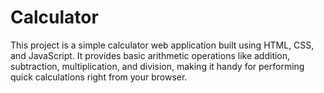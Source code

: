 # Calculator
This project is a simple calculator web application built using HTML, CSS, and JavaScript. It provides basic arithmetic operations like addition, subtraction, multiplication, and division, making it handy for performing quick calculations right from your browser.
